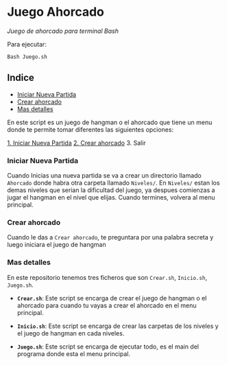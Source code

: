 # Juego Ahorcado

*Juego de ahorcado para terminal Bash*

Para ejecutar:

`Bash Juego.sh`

## Indice
- [Iniciar Nueva Partida](#iniciar-nueva-partida)
- [Crear ahorcado](#crear-ahorcado)
- [Mas detalles](#mas-detalles)



En este script es un juego de hangman o el ahorcado que tiene un menu donde te permite tomar diferentes las siguientes opciones:

[1. Iniciar Nueva Partida](#iniciar-nueva-partida)
[2. Crear ahorcado](#crear-ahorcado)
3. Salir


### Iniciar Nueva Partida

Cuando Inicias una nueva partida se va a crear un directorio llamado `Ahorcado` donde habra otra carpeta llamado `Niveles/`. En `Niveles/` estan los demas niveles que serian la dificultad del juego, ya despues comienzas a jugar el hangman en el nivel que elijas. Cuando termines, volvera al menu principal.

### Crear ahorcado

Cuando le das a `Crear ahorcado`, te preguntara por una palabra secreta y luego iniciara el juego de hangman


### Mas detalles

En este repositorio tenemos tres ficheros que son `Crear.sh`, `Inicio.sh`, `Juego.sh`.

- **`Crear.sh`**: Este script se encarga de crear el juego de hangman o el ahorcado para cuando tu vayas a crear el ahorcado en el menu principal.

- **`Inicio.sh`**: Este script se encarga de crear las carpetas de los niveles y el juego de hangman en cada niveles.

- **`Juego.sh`**: Este script se encarga de ejecutar todo, es el main del programa donde esta el menu principal.
